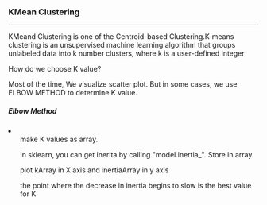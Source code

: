 <h3>KMean Clustering</h3>
<hr>
<p>KMeand Clustering is one of the Centroid-based Clustering.K-means clustering is an unsupervised machine learning algorithm that groups unlabeled data into k number clusters, where k is a user-defined integer</p>

<span>How do we choose K value?</span>
<p>Most of the time, We visualize scatter plot. But in some cases, we use ELBOW METHOD to determine K value.</p>

<h5>Elbow Method</h5>
<li>
    <ul>make K values as array.</ul>
    <ul>In sklearn, you can get inerita by calling "model.inertia_". Store in array.</ul>
    <ul>plot kArray in X axis and inertiaArray in y axis</ul>
    <ul>the point where the decrease in inertia begins to slow is the best value for K</ul>
</li>